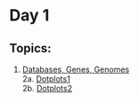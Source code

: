 # Day 1

## Topics:
1. [Databases, Genes, Genomes](https://github.com/GTPB/ELB18F/blob/master/Presentations/00-Databases_Genes_Genomes.pptx)<br>
2a. [Dotplots1](https://github.com/GTPB/ELB18F/blob/master/Presentations/dotplots.pptx)<br>
2b. [Dotplots2](https://github.com/GTPB/ELB18F/blob/master/Presentations/DotPlots.mp4)<br>

